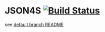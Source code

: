 # JSON4S [![Build Status](https://travis-ci.com/json4s/json4s.svg?branch=3.6)](https://travis-ci.com/json4s/json4s)

see [default branch README](https://github.com/json4s/json4s)

